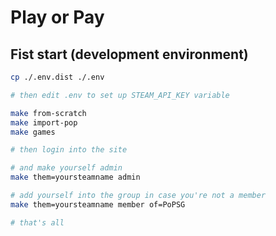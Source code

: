 # Play or Pay

## Fist start (development environment)

```bash
cp ./.env.dist ./.env

# then edit .env to set up STEAM_API_KEY variable

make from-scratch
make import-pop
make games

# then login into the site

# and make yourself admin
make them=yoursteamname admin

# add yourself into the group in case you're not a member
make them=yoursteamname member of=PoPSG

# that's all
```
